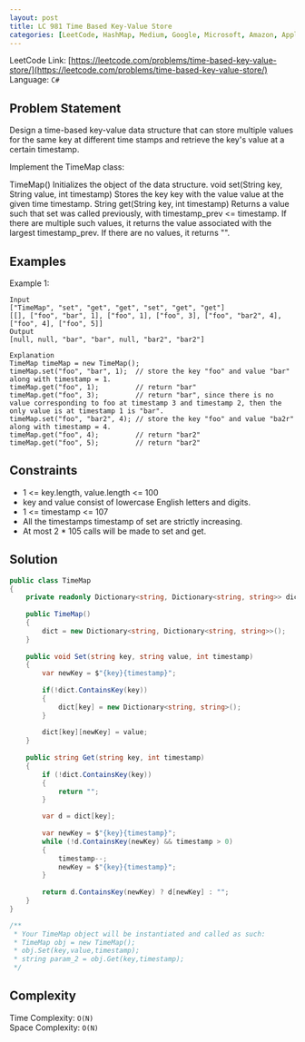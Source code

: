 ```yaml
---
layout: post
title: LC 981 Time Based Key-Value Store
categories: [LeetCode, HashMap, Medium, Google, Microsoft, Amazon, Apple, Netflix, Oracle]
---
```


LeetCode Link: [https://leetcode.com/problems/time-based-key-value-store/](https://leetcode.com/problems/time-based-key-value-store/)  
Language: `C#`

## Problem Statement
Design a time-based key-value data structure that can store multiple values for the same key at different time stamps and retrieve the key's value at a certain timestamp.

Implement the TimeMap class:

TimeMap() Initializes the object of the data structure.
void set(String key, String value, int timestamp) Stores the key key with the value value at the given time timestamp.
String get(String key, int timestamp) Returns a value such that set was called previously, with timestamp_prev <= timestamp. If there are multiple such values, it returns the value associated with the largest timestamp_prev. If there are no values, it returns "".

## Examples

Example 1:

```
Input
["TimeMap", "set", "get", "get", "set", "get", "get"]
[[], ["foo", "bar", 1], ["foo", 1], ["foo", 3], ["foo", "bar2", 4], ["foo", 4], ["foo", 5]]
Output
[null, null, "bar", "bar", null, "bar2", "bar2"]

Explanation
TimeMap timeMap = new TimeMap();
timeMap.set("foo", "bar", 1);  // store the key "foo" and value "bar" along with timestamp = 1.
timeMap.get("foo", 1);         // return "bar"
timeMap.get("foo", 3);         // return "bar", since there is no value corresponding to foo at timestamp 3 and timestamp 2, then the only value is at timestamp 1 is "bar".
timeMap.set("foo", "bar2", 4); // store the key "foo" and value "ba2r" along with timestamp = 4.
timeMap.get("foo", 4);         // return "bar2"
timeMap.get("foo", 5);         // return "bar2"
```

## Constraints  

* 1 <= key.length, value.length <= 100
* key and value consist of lowercase English letters and digits.
* 1 <= timestamp <= 107
* All the timestamps timestamp of set are strictly increasing.
* At most 2 * 105 calls will be made to set and get.

## Solution

``` csharp
public class TimeMap 
{
    private readonly Dictionary<string, Dictionary<string, string>> dict;
    
    public TimeMap() 
    {
        dict = new Dictionary<string, Dictionary<string, string>>();
    }
    
    public void Set(string key, string value, int timestamp) 
    {
        var newKey = $"{key}{timestamp}";
        
        if(!dict.ContainsKey(key))
        {
            dict[key] = new Dictionary<string, string>();            
        }
        
        dict[key][newKey] = value;        
    }
    
    public string Get(string key, int timestamp) 
    {        
        if (!dict.ContainsKey(key))
        {
            return "";
        }

        var d = dict[key];
        
        var newKey = $"{key}{timestamp}";
        while (!d.ContainsKey(newKey) && timestamp > 0)
        {
            timestamp--;
            newKey = $"{key}{timestamp}";            
        }
        
        return d.ContainsKey(newKey) ? d[newKey] : "";
    }
}

/**
 * Your TimeMap object will be instantiated and called as such:
 * TimeMap obj = new TimeMap();
 * obj.Set(key,value,timestamp);
 * string param_2 = obj.Get(key,timestamp);
 */
```

## Complexity

Time Complexity: `O(N)`  
Space Complexity: `O(N)`  
